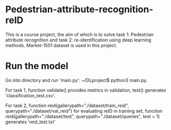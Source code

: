 # Pedestrian-attribute-recognition-reID

This is a course project, the aim of which is to solve task 1: Pedestrian attribute recognition and task 2: re-identification using deep learning methods. Market-1501 dataset is used in this project.

# Run the model
Go into directory and run 'main.py': ~/DLproject$ python3 main.py.

For task 1, function validate() provides metrics in validation, test() generates 'classification_test.csv'.

For task 2, function reid(gallerypath="./dataset/train_reid", querypath="./dataset/val_reid") for evaluating reID in training set,
function reid(gallerypath="./dataset/test", querypath="./dataset/queries", test = 1) generates 'reid_test.txt'
